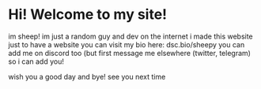 # Hi! Welcome to my site!

im sheep! im just a random guy and dev on the internet
i made this website just to have a website
you can visit my bio here: dsc.bio/sheepy
you can add me on discord too (but first message me elsewhere (twitter, telegram) so i can add you!

wish you a good day and bye! see you next time
